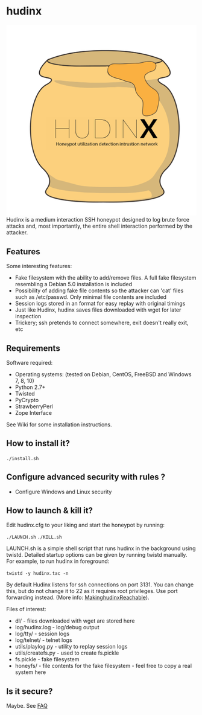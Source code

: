 # hudinx
![alt text](https://github.com/Cryptix720/HUDINX/blob/master/honeyX.png)
Hudinx is a medium interaction SSH honeypot designed to log brute force attacks and, most importantly, the entire shell interaction performed by the attacker.







## Features

Some interesting features:
* Fake filesystem with the ability to add/remove files. A full fake filesystem resembling a Debian 5.0 installation is included
* Possibility of adding fake file contents so the attacker can 'cat' files such as /etc/passwd. Only minimal file contents are included
* Session logs stored in an  format for easy replay with original timings
* Just like Hudinx, hudinx saves files downloaded with wget for later inspection
* Trickery; ssh pretends to connect somewhere, exit doesn't really exit, etc

## Requirements

Software required:

* Operating systems: (tested on Debian, CentOS, FreeBSD and Windows 7, 8, 10)
* Python 2.7+
* Twisted 
* PyCrypto
* StrawberryPerl
* Zope Interface


See Wiki for some installation instructions.

## How to install it?


`./install.sh`


## Configure advanced security with rules ?

* Configure Windows and Linux security


## How to launch & kill it?

Edit hudinx.cfg to your liking and start the honeypot by running:

`./LAUNCH.sh` `./KILL.sh`

LAUNCH.sh is a simple shell script that runs hudinx in the background using twistd. Detailed startup options can be given by running twistd manually. For example, to run hudinx in foreground:

`twistd -y hudinx.tac -n`

By default Hudinx listens for ssh connections on port 3131. You can change this, but do not change it to 22 as it requires root privileges. Use port forwarding instead. (More info: [MakinghudinxReachable](https://github.com/desaster/hudinx/wiki/Making-hudinx-Reachable)).

Files of interest:

* dl/ - files downloaded with wget are stored here
* log/hudinx.log - log/debug output
* log/tty/ - session logs
* log/telnet/ - telnet logs
* utils/playlog.py - utility to replay session logs
* utils/createfs.py - used to create fs.pickle
* fs.pickle - fake filesystem
* honeyfs/ - file contents for the fake filesystem - feel free to copy a real system here

## Is it secure?

Maybe. See [FAQ](https://github.com/Cryptix720/hudinx/wiki/FAQ)


